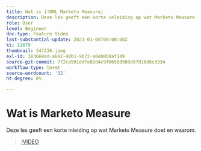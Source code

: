 ```yaml
---
title: Wat is [!DNL Marketo Measure]
description: Deze les geeft een korte inleiding op wat Marketo Measure doet en waarom.
role: User
level: Beginner
doc-type: Feature Video
last-substantial-update: 2023-01-06T00:00:00Z
kt: 11679
thumbnail: 347236.jpeg
exl-id: 383669ad-a642-48b1-9b72-a8eb8b8af149
source-git-commit: 772ca501ddfe02d4c9f06580989d97d10d8c3334
workflow-type: tm+mt
source-wordcount: '32'
ht-degree: 0%

---
```


# Wat is Marketo Measure

Deze les geeft een korte inleiding op wat Marketo Measure doet en waarom.

>[!VIDEO](https://video.tv.adobe.com/v/347236/?quality=12&learn=on)
